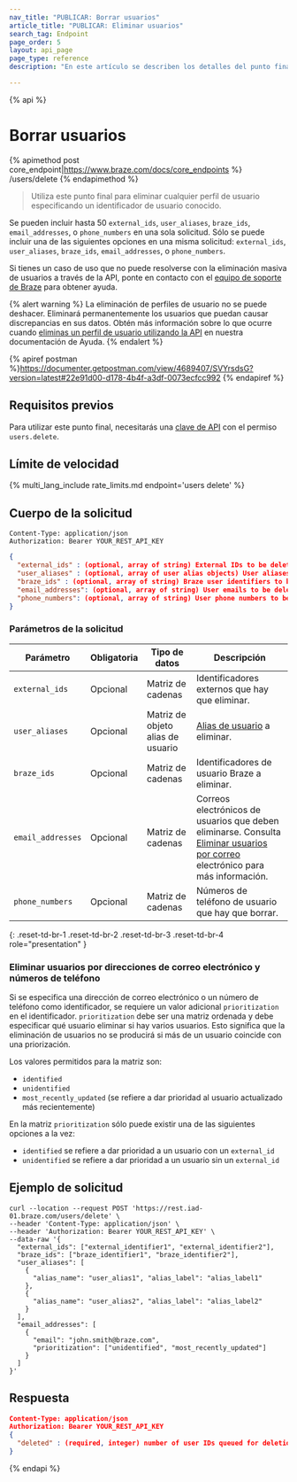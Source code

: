 ```yaml
---
nav_title: "PUBLICAR: Borrar usuarios"
article_title: "PUBLICAR: Eliminar usuarios"
search_tag: Endpoint
page_order: 5
layout: api_page
page_type: reference
description: "En este artículo se describen los detalles del punto final Eliminar usuarios de Braze."

---
```

{% api %}
# Borrar usuarios
{% apimethod post core_endpoint|https://www.braze.com/docs/core_endpoints %}
/users/delete
{% endapimethod %}

> Utiliza este punto final para eliminar cualquier perfil de usuario especificando un identificador de usuario conocido.

Se pueden incluir hasta 50 `external_ids`, `user_aliases`, `braze_ids`, `email_addresses`, o `phone_numbers` en una sola solicitud. Sólo se puede incluir una de las siguientes opciones en una misma solicitud: `external_ids`, `user_aliases`, `braze_ids`, `email_addresses`, o `phone_numbers`. 

Si tienes un caso de uso que no puede resolverse con la eliminación masiva de usuarios a través de la API, ponte en contacto con el [equipo de soporte de Braze]({{site.baseurl}}/user_guide/administrative/access_braze/support/) para obtener ayuda.

{% alert warning %}
La eliminación de perfiles de usuario no se puede deshacer. Eliminará permanentemente los usuarios que puedan causar discrepancias en sus datos. Obtén más información sobre lo que ocurre cuando [eliminas un perfil de usuario utilizando la API]({{site.baseurl}}/help/help_articles/api/delete_user/) en nuestra documentación de Ayuda.
{% endalert %}

{% apiref postman %}https://documenter.getpostman.com/view/4689407/SVYrsdsG?version=latest#22e91d00-d178-4b4f-a3df-0073ecfcc992 {% endapiref %}

## Requisitos previos

Para utilizar este punto final, necesitarás una [clave de API]({{site.baseurl}}/api/api_key/) con el permiso `users.delete`.

## Límite de velocidad

{% multi_lang_include rate_limits.md endpoint='users delete' %}

## Cuerpo de la solicitud

```
Content-Type: application/json
Authorization: Bearer YOUR_REST_API_KEY
```

```json
{
  "external_ids" : (optional, array of string) External IDs to be deleted,
  "user_aliases" : (optional, array of user alias objects) User aliases to be deleted,
  "braze_ids" : (optional, array of string) Braze user identifiers to be deleted,
  "email_addresses": (optional, array of string) User emails to be deleted,
  "phone_numbers": (optional, array of string) User phone numbers to be deleted
}
```
### Parámetros de la solicitud

| Parámetro         | Obligatoria | Tipo de datos                  | Descripción                                                                                      |
|-------------------|----------|----------------------------|--------------------------------------------------------------------------------------------------|
| `external_ids`    | Opcional | Matriz de cadenas           | Identificadores externos que hay que eliminar.                                                    |
| `user_aliases`    | Opcional | Matriz de objeto alias de usuario | [Alias de usuario]({{site.baseurl}}/api/objects_filters/user_alias_object/) a eliminar. |
| `braze_ids`       | Opcional | Matriz de cadenas           | Identificadores de usuario Braze a eliminar.                                                  |
| `email_addresses` | Opcional | Matriz de cadenas           | Correos electrónicos de usuarios que deben eliminarse. Consulta [Eliminar usuarios por correo](#deleting-users-by-email) electrónico para más información.                                                             |
| `phone_numbers` | Opcional | Matriz de cadenas | Números de teléfono de usuario que hay que borrar. |
{: .reset-td-br-1 .reset-td-br-2 .reset-td-br-3  .reset-td-br-4 role="presentation" }

### Eliminar usuarios por direcciones de correo electrónico y números de teléfono

Si se especifica una dirección de correo electrónico o un número de teléfono como identificador, se requiere un valor adicional `prioritization` en el identificador. `prioritization` debe ser una matriz ordenada y debe especificar qué usuario eliminar si hay varios usuarios. Esto significa que la eliminación de usuarios no se producirá si más de un usuario coincide con una priorización.

Los valores permitidos para la matriz son:

- `identified`
- `unidentified`
- `most_recently_updated` (se refiere a dar prioridad al usuario actualizado más recientemente)

En la matriz `prioritization` sólo puede existir una de las siguientes opciones a la vez:

- `identified` se refiere a dar prioridad a un usuario con un `external_id`
- `unidentified` se refiere a dar prioridad a un usuario sin un `external_id`

## Ejemplo de solicitud

```
curl --location --request POST 'https://rest.iad-01.braze.com/users/delete' \
--header 'Content-Type: application/json' \
--header 'Authorization: Bearer YOUR_REST_API_KEY' \
--data-raw '{
  "external_ids": ["external_identifier1", "external_identifier2"],
  "braze_ids": ["braze_identifier1", "braze_identifier2"],
  "user_aliases": [
    {
      "alias_name": "user_alias1", "alias_label": "alias_label1"
    },
    {
      "alias_name": "user_alias2", "alias_label": "alias_label2"
    }
  ],
  "email_addresses": [
    {
      "email": "john.smith@braze.com",
      "prioritization": ["unidentified", "most_recently_updated"]
    }
  ]
}'
```

## Respuesta

```json
Content-Type: application/json
Authorization: Bearer YOUR_REST_API_KEY
{
  "deleted" : (required, integer) number of user IDs queued for deletion
}
```
{% endapi %}


